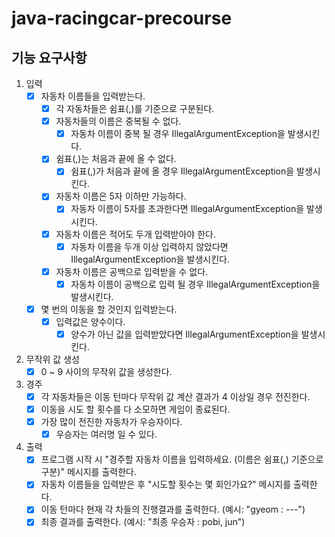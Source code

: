 # java-racingcar-precourse

## 기능 요구사항

1. 입력
    - [X] 자동차 이름들을 입력받는다.
        - [X] 각 자동차들은 쉼표(,)를 기준으로 구분된다.
        - [X] 자동차들의 이름은 중복될 수 없다.
          - [X] 자동차 이름이 중복 될 경우 IllegalArgumentException을 발생시킨다.
        - [X] 쉼표(,)는 처음과 끝에 올 수 없다.
          - [X] 쉼표(,)가 처음과 끝에 올 경우 IllegalArgumentException을 발생시킨다.
        - [X] 자동차 이름은 5자 이하만 가능하다.
            - [X] 자동차 이름이 5자를 초과한다면 IllegalArgumentException을 발생시킨다.
        - [X] 자동차 이름은 적어도 두개 입력받아야 한다.
            - [X] 자동차 이름을 두개 이상 입력하지 않았다면 IllegalArgumentException을 발생시킨다.
        - [X] 자동차 이름은 공백으로 입력받을 수 없다.
            - [X] 자동차 이름이 공백으로 입력 될 경우 IllegalArgumentException을 발생시킨다.

    - [X] 몇 번의 이동을 할 것인지 입력받는다.
        - [X] 입력값은 양수이다.
            - [X] 양수가 아닌 값을 입력받았다면 IllegalArgumentException을 발생시킨다.

2. 무작위 값 생성
    - [X] 0 ~ 9 사이의 무작위 값을 생성한다.

3. 경주
    - [X] 각 자동차들은 이동 턴마다 무작위 값 계산 결과가 4 이상일 경우 전진한다.
    - [X] 이동을 시도 할 횟수를 다 소모하면 게임이 종료된다.
    - [X] 가장 많이 전진한 자동차가 우승자이다.
        - [X] 우승자는 여러명 일 수 있다.

4. 출력
    - [X] 프로그램 시작 시 "경주할 자동차 이름을 입력하세요. (이름은 쉼표(,) 기준으로 구분)" 메시지를 출력한다.
    - [X] 자동차 이름들을 입력받은 후 "시도할 횟수는 몇 회인가요?" 메시지를 출력한다.
    - [X] 이동 턴마다 현재 각 차들의 진행결과를 출력한다. (예시: "gyeom : ---")
    - [x] 최종 결과를 출력한다. (예시: "최종 우승자 : pobi, jun")
